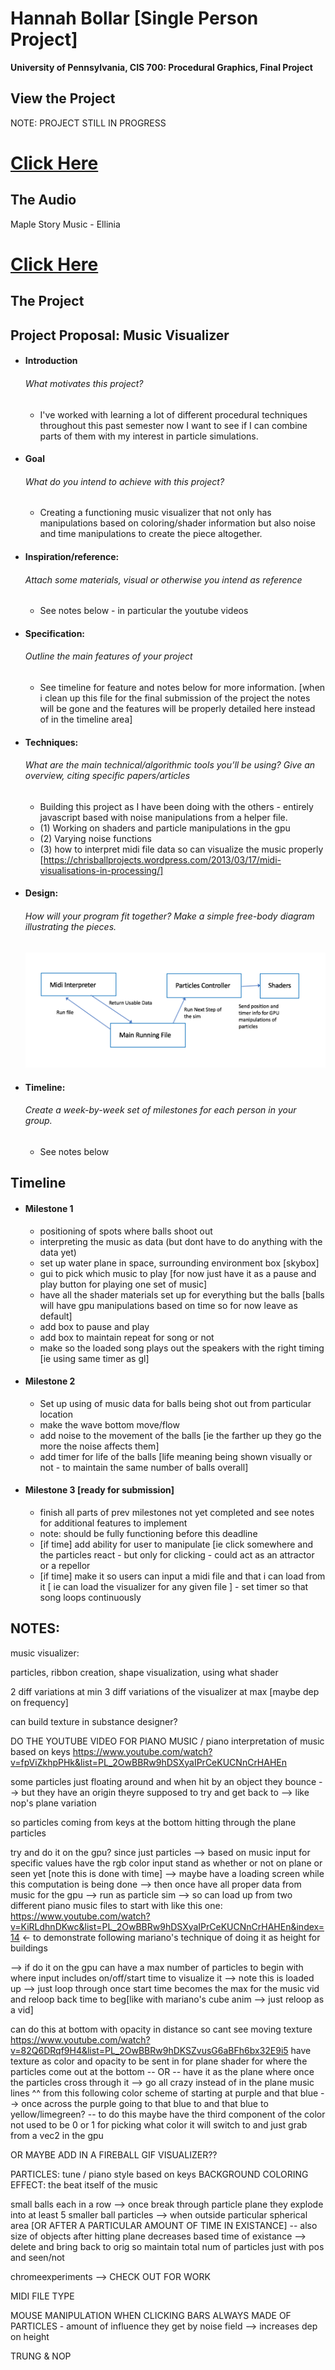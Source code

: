 Hannah Bollar [Single Person Project]
======================

**University of Pennsylvania, CIS 700: Procedural Graphics, Final Project**

## View the Project

NOTE: PROJECT STILL IN PROGRESS

# [Click Here](https://hanbollar.github.io/Final-Project/)

## The Audio

Maple Story Music - Ellinia

# [Click Here](https://www.youtube.com/watch?v=_M-ytoRguS8)

## The Project

Project Proposal: Music Visualizer
------------

- #### Introduction
  ###### What motivates this project?

  * I've worked with learning a lot of different procedural techniques throughout this past semester now I want to see if I can combine parts of them with my interest in particle simulations.

- #### Goal
  ###### What do you intend to achieve with this project?

  * Creating a functioning music visualizer that not only has manipulations based on coloring/shader information but also noise and time manipulations to create the piece altogether.

- #### Inspiration/reference: 
  ###### Attach some materials, visual or otherwise you intend as reference

  * See notes below - in particular the youtube videos

- #### Specification:
  ###### Outline the main features of your project

  * See timeline for feature and notes below for more information. [when i clean up this file for the final submission of the project the notes will be gone and the features will be properly detailed here instead of in the timeline area]

- #### Techniques:
  ###### What are the main technical/algorithmic tools you’ll be using? Give an overview, citing  specific papers/articles

  * Building this project as I have been doing with the others - entirely javascript based with noise manipulations from a helper file. 
  * (1) Working on shaders and particle manipulations in the gpu
  * (2) Varying noise functions
  * (3) how to interpret midi file data so can visualize the music properly [https://chrisballprojects.wordpress.com/2013/03/17/midi-visualisations-in-processing/]

- #### Design:
  ###### How will your program fit together? Make a simple free-body diagram illustrating the pieces.
  ![](./images/PicOfFileSetup.png)

- #### Timeline:
  ###### Create a week-by-week set of milestones for each person in your group.
  * See notes below

Timeline
------------
- #### Milestone 1
	* positioning of spots where balls shoot out
	* interpreting the music as data (but dont have to do anything with the data yet)
	* set up water plane in space, surrounding environment box [skybox]
	* gui to pick which music to play [for now just have it as a pause and play button for playing one set of music]
	* have all the shader materials set up for everything but the balls [balls will have gpu manipulations based on time so for now leave as default]
	* add box to pause and play
	* add box to maintain repeat for song or not
	* make so the loaded song plays out the speakers with the right timing [ie using same timer as gl]

- #### Milestone 2
	* Set up using of music data for balls being shot out from particular location
	* make the wave bottom move/flow
	* add noise to the movement of the balls [ie the farther up they go the more the noise affects them]
	* add timer for life of the balls [life meaning being shown visually or not - to maintain the same number of balls overall]

- #### Milestone 3 [ready for submission]
	* finish all parts of prev milestones not yet completed and see notes for additional features to implement 
	* note: should be fully functioning before this deadline
	* [if time] add ability for user to manipulate [ie click somewhere and the particles react - but only for clicking - could act as an attractor or a repellor
	* [if time] make it so users can input a midi file and that i can load from it [ ie can load the visualizer for any given file ] - set timer so that song loops continuously

NOTES:
------------

music visualizer:

particles, ribbon creation, shape visualization, using what shader

2 diff variations at min
3 diff variations of the visualizer at max [maybe dep on frequency]

can build texture in substance designer?

DO THE YOUTUBE VIDEO FOR PIANO MUSIC / piano interpretation of music based on keys
https://www.youtube.com/watch?v=fpViZkhpPHk&list=PL_2OwBBRw9hDSXyaIPrCeKUCNnCrHAHEn

some particles just floating around and when hit by an object they bounce --> but they have an origin theyre supposed to try and get back to --> like nop's plane variation

so particles coming from keys at the bottom hitting through the plane particles

try and do it on the gpu? since just particles
--> based on music input for specific values have the rgb color input stand as whether or not on plane or seen yet [note this is done with time] --> maybe have a loading screen while this computation is being done --> then once have all proper data from music for the gpu --> run as particle sim --> so can load up from two different piano music files to start with
like this one: https://www.youtube.com/watch?v=KiRLdhnDKwc&list=PL_2OwBBRw9hDSXyaIPrCeKUCNnCrHAHEn&index=14 <- to demonstrate following mariano's technique of doing it as height for buildings

--> if do it on the gpu can have a max number of particles to begin with where input includes on/off/start time to visualize it --> note this is loaded up --> just loop through once start time becomes the max for the music vid and reloop back time to beg[like with mariano's cube anim --> just reloop as a vid]

can do this at bottom with opacity in distance so cant see moving texture
https://www.youtube.com/watch?v=82Q6DRqf9H4&list=PL_2OwBBRw9hDKSZvusG6aBFh6bx32E9i5
have texture as color and opacity to be sent in for plane shader for where the particles come out at the bottom -- OR -- have it as the plane where once the particles cross through it --> go all crazy instead of in the plane music lines
^^ from this following color scheme of starting at purple and that blue --> once across  the purple going to that blue to and that blue to yellow/limegreen? 
-- to do this maybe have the third component of the color not used to be 0 or 1 for picking what color it will switch to and just grab from a vec2 in the gpu

OR MAYBE ADD IN A FIREBALL GIF VISUALIZER??

PARTICLES: tune / piano style based on keys
BACKGROUND COLORING EFFECT: the beat itself of the music

small balls each in a row --> once break through particle plane they explode into at least 5 smaller ball particles --> when outside particular spherical area [OR AFTER A PARTICULAR AMOUNT OF TIME IN EXISTANCE] -- also size of objects after hitting plane decreases based time of existance --> delete and bring back to orig so maintain total num of particles just with pos and seen/not

chromeexperiments --> CHECK OUT FOR WORK

MIDI FILE TYPE

MOUSE MANIPULATION WHEN CLICKING
BARS ALWAYS MADE OF PARTICLES -  amount of influence they get by noise field --> increases dep on height

TRUNG & NOP